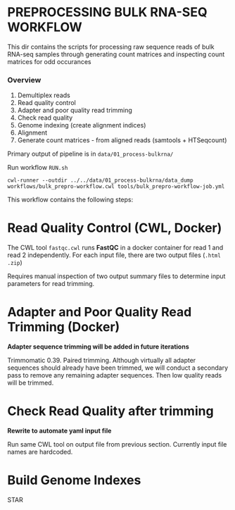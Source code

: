 # PREPROCESSING BULK RNA-SEQ WORKFLOW

This dir contains the scripts for processing raw sequence reads of bulk RNA-seq samples through generating count matrices and inspecting count matrices for odd occurances

### Overview

1. Demultiplex reads
2. Read quality control
3. Adapter and poor quality read trimming
4. Check read quality
5. Genome indexing (create alignment indices)
6. Alignment
7. Generate count matrices - from aligned reads (samtools + HTSeqcount)


Primary output of pipeline is in `data/01_process-bulkrna/`

Run workflow `RUN.sh`
```
cwl-runner --outdir ../../data/01_process-bulkrna/data_dump workflows/bulk_prepro-workflow.cwl tools/bulk_prepro-workflow-job.yml
```

This workflow contains the following steps:

# Read Quality Control (CWL, Docker)

The CWL tool `fastqc.cwl` runs **FastQC** in a docker container for read 1 and read 2 independently. For each input file, there are two output files (`.html` `.zip`)

Requires manual inspection of two output summary files to determine input parameters for read trimming.

# Adapter and Poor Quality Read Trimming (Docker)

**Adapter sequence trimming will be added in future iterations**

Trimmomatic 0.39. Paired trimming. Although virtually all adapter sequences should already have been trimmed, we will conduct a secondary pass to remove any remaining adapter sequences. Then low quality reads will be trimmed.

# Check Read Quality after trimming

**Rewrite to automate yaml input file**

Run same CWL tool on output file from previous section. Currently input file names are hardcoded.

# Build Genome Indexes

STAR
